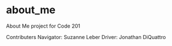 # about_me
About Me project for Code 201


Contributers
Navigator:  Suzanne Leber
Driver:     Jonathan DiQuattro